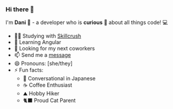 ### Hi there 👋

I'm **Dani** :herb: - a developer who is **curious** :eyes: about all things code! 💻
- 👩‍💻 Studying with [Skillcrush](https://skillcrush.com) 
- 🌱 Learning Angular
- 👯 Looking for my next coworkers
- 📫 Send me a [message](mailto:ddarling212@gmail.com)
- 😄 Pronouns: [she/they] 
- ⚡ Fun facts: 
  * 🙊 Conversational in Japanese
  *  ☕ Coffee Enthusiast
  * ⛰️ Hobby Hiker
  * 🐈‍⬛ Proud Cat Parent

